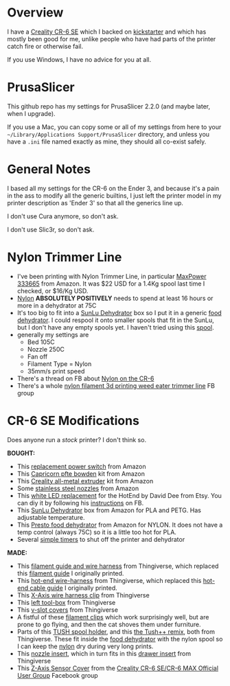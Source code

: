 # Overview

I have a [Creality CR-6 SE][cr6] which I backed on [kickstarter][kcr6] and which has mostly been good for me, unlike people who have had parts of the printer catch fire or otherwise fail.

If you use Windows, I have no advice for you at all.

# PrusaSlicer

This github repo has my settings for PrusaSlicer 2.2.0 (and maybe later, when I upgrade).

If you use a Mac, you can copy some or all of my settings from here to your ```~/Library/Applications Support/PrusaSlicer``` directory, and unless you have a ```.ini``` file named exactly as mine, they should all co-exist safely.

# General Notes

I based all my settings for the CR-6 on the Ender 3, and because it's a pain in the ass to modify all the generic builtins, I just left the printer model in my printer description as 'Ender 3' so that all the generics line up.

I don't use Cura anymore, so don't ask.

I don't use Slic3r, so don't ask.

# Nylon Trimmer Line


* I've been printing with Nylon Trimmer Line, in particular [MaxPower 333665][ntl] from Amazon. It was $22 USD for a 1.4Kg spool last time I checked, or $16/Kg USD.
* [Nylon][ntl] **ABSOLUTELY POSITIVELY** needs to spend at least 16 hours or more in a dehydrator at 75C
* It's too big to fit into a [SunLu Dehydrator][sunlu] box so I put it in a generic [food dehydrator][presto].  I could respool it onto smaller spools that fit in the SunLu, but I don't have any empty spools yet. I haven't tried using this [spool][ulfs].
* generally my settings are 
  * Bed 105C
  * Nozzle 250C
  * Fan off
  * Filament Type = Nylon
  * 35mm/s print speed
* There's a thread on FB about [Nylon on the CR-6][nyloncr6]
* There's a whole [nylon filament 3d printing weed eater trimmer line][nfpwetl] FB group

# CR-6 SE Modifications

Does anyone run a *stock* printer?  I don't think so.

**BOUGHT:**

* This [replacement power switch][rps] from Amazon
* This [Capricorn pfte bowden][bowden] kit from Amazon
* This [Creality all-metal extruder][amex] kit from Amazon
* Some [stainless steel nozzles][ssn] from Amazon
* This [white LED replacement][wledr] for the HotEnd by David Dee from Etsy.  You can diy it by following his [instructions][diyled] on FB. 
* This [SunLu Dehydrator][sunlu] box from Amazon for PLA and PETG. Has adjustable temperature.
* This [Presto food dehydrator][presto] from Amazon for NYLON. It does not have a temp control (always 75C) so it is a little too hot for PLA.
* Several [simple timers][timer] to shut off the printer and dehydrator

**MADE:** 

* This [filament guide and wire harness][fgcg] from Thingiverse, which replaced this [filament guide][fg] I originally printed.
* This [hot-end wire-harness][cgbt] from Thingiverse, which replaced this [hot-end cable guide][hecg] I originally printed.
* This [X-Axis wire harness clip][xawhc] from Thingiverse
* This [left tool-box][lsd] from Thingiverse
* This [v-slot covers][vsc] from Thingiverse
* A fistful of these [filament clips][fc] which work surprisingly well, but are prone to go flying, and then the cat shoves them under furniture.
* Parts of this [TUSH spool holder][tush1], and this [the Tush++ remix][tush2], both from Thingiverse. These fit inside the [food dehydrator][presto] with the nylon spool so I can keep the [nylon][ntl] dry during very long prints.
* This [nozzle insert][ndi], which in turn fits in this [drawer insert][di] from Thingiverse
* This [Z-Axis Sensor Cover][zasc] from the [Creality CR-6 SE/CR-6 MAX Official User Group][cr6fb] Facebook group

[cr6]: https://www.creality.com/goods-detail/cr-6-se-3d-printer
[kcr6]: https://www.kickstarter.com/projects/3dprintmill/creality-cr-6-se-leveling-free-diy-3d-printer-kit
[ntl]: https://www.amazon.com/gp/product/B003VPAEL6
[bowden]: https://www.amazon.com/gp/product/B082LPB9XD/
[amex]:https://www.amazon.com/gp/product/B07J44QW8B/
[ssn]: https://www.amazon.com/gp/product/B08MVWM43F/
[sunlu]: https://www.amazon.com/gp/product/B08C9RZPMN/
[presto]: https://www.amazon.com/gp/product/B008H2OELY/
[timer]: https://www.amazon.com/gp/product/B01KKOJ42U/
[rps]:https://www.amazon.com/gp/product/B081VD1NNT/
[tush1]: https://www.thingiverse.com/thing:2521463
[tush2]:https://www.thingiverse.com/thing:2451368
[cgbt]: https://www.thingiverse.com/thing:4653730
[lsd]: https://www.thingiverse.com/thing:4656033
[ndi]: https://www.thingiverse.com/thing:4656201
[di]:https://www.thingiverse.com/thing:4612526
[vsc]:https://www.thingiverse.com/thing:3379068
[fgcg]: https://www.thingiverse.com/thing:4632727
[hecg]:https://www.thingiverse.com/thing:4606951
[xawhc]:https://www.thingiverse.com/thing:4598182
[fg]:https://www.thingiverse.com/thing:4594094
[fc]:https://www.thingiverse.com/thing:1194027
[ulfs]:https://www.thingiverse.com/thing:1986210
[wledr]:https://www.etsy.com/listing/886014343/white-led-kit-replacementaccessory-for
[nyloncr6]:https://www.facebook.com/groups/CR6SECR6MAX/permalink/677500282967244
[nfpwetl]:https://www.facebook.com/groups/351473432420518/
[diyled]:https://www.facebook.com/groups/cr6community/permalink/903757283483997/
[zasc]: https://www.facebook.com/groups/CR6SECR6MAX/permalink/673509436699662/
[cr6fb]: https://www.facebook.com/groups/CR6SECR6MAX/about